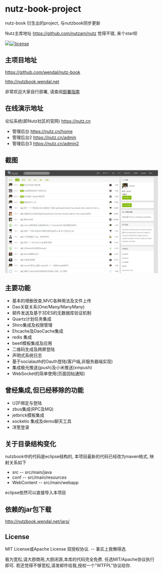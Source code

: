# nutz-book-project

nutz-book 衍生出的project, 与nutzbook同步更新

Nutz主库地址 https://github.com/nutzam/nutz 觉得不错, 来个star呗

[![](https://imagelayers.io/badge/wendal/nutzbook:latest.svg)](https://imagelayers.io/?images=wendal/nutzbook:latest 'Get your own badge on imagelayers.io')[![license](https://img.shields.io/github/license/mashape/apistatus.svg?maxAge=2592000)]()

## 主项目地址

https://github.com/wendal/nutz-book

http://nutzbook.wendal.net

非常欢迎大家自行部署, 请查阅[部署指南](INSTALL.md)


## 在线演示地址

论坛系统(即Nutz社区的官网) https://nutz.cn

* 管理后台  https://nutz.cn/home
* 管理后台2  https://nutz.cn/admin
* 管理后台3 https://nutz.cn/admin2

## 截图

![首页截图](index_page.jpg)


## 主要功能

* 基本的增删改查,MVC各种用法及文件上传
* Dao关联关系(One/Many/ManyMany)
* 邮件发送及基于3DES的无数据库验证机制
* Quartz计划任务集成
* Shiro集成及权限管理
* Ehcache及DaoCache集成
* redis 集成
* beetl模板集成及应用
* 二维码生成及跨屏登陆
* 声明式系统日志
* 基于socialauth的Oauth登陆(客户端,非服务器端实现)
* 集成极光推送(jpush)及小米推送(xmpush)
* WebSocket的简单使用(页面回帖通知)

## 曾经集成,但已经移除的功能

* U2F绑定与登陆
* zbus集成(RPC及MQ)
* jetbrick模板集成
* socketio 集成及demo聊天工具
* 洋葱登录

## 关于目录结构变化

nutzbook中的代码是eclipse结构的, 本项目最新的代码已经改为maven格式, 映射关系如下

* src -- src/main/java
* conf -- src/main/resources
* WebContent -- src/main/webapp

eclipse依然可以直接导入本项目

## 依赖的jar包下载

http://nutzbook.wendal.net/jars/

## License

MIT License或Apache License 双授权协议. -- 事实上我懒得选.

极为宽松,请大胆商用,大胆闭源,本库的代码完全免费. 任选MIT/Apache协议执行即可. 若还觉得不够宽松,请发邮件给我,授权一个"WTFPL"协议给你.